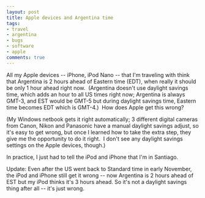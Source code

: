 ```yaml
---
layout: post
title: Apple devices and Argentina time
tags:
- travel
- argentina
- bugs
- software
- apple
comments: true
---
```

All my Apple devices -- iPhone, iPod Nano -- that I'm traveling with think
that Argentina is 2 hours ahead of Eastern time (EDT), when really it should
be only 1 hour ahead right now.  (Argentina doesn't use daylight savings time,
which adds an hour to all US times right now; Argentina is always GMT-3, and
EST would be GMT-5 but during daylight savings time, Eastern time becomes EDT
which is GMT-4.)  How does Apple get this wrong?

(My Windows netbook gets it right automatically; 3 different digital cameras
from Canon, Nikon and Panasonic have a manual daylight savings adjust, so it's
easy to get wrong, but once I learned how to take the extra step, they give me
the opportunity to do it right.  I don't see any daylight savings settings on
the Apple devices, though.)

In practice, I just had to tell the iPod and iPhone that I'm in Santiago.

Update: Even after the US went back to Standard time in early November, the
iPod and iPhone still get it wrong -- now Argentina is 2 hours ahead of EST
but my iPod thinks it's 3 hours ahead. So it's not a daylight savings thing
after all -- it's just wrong.


